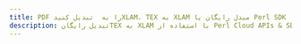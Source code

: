 ---title: PDF را به  تبدیل کنیدXLAM، TEX به XLAM مبدل رایگان یا Perl SDKdescription: تبدیل رایگانTEX به XLAM با استفاده از Perl Cloud APIs & SDK همچنین اسناد PDF را در Cloud ایجاد، ویرایش و رندر کنید.---